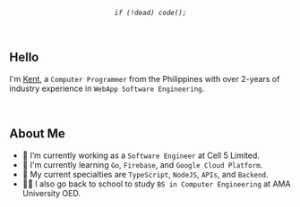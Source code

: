 _<p  align="center"><code>if (!dead) code();</code></p>_

<br />

## Hello

I'm [Kent](https://github.com/kentlouisetonino), a `Computer Programmer` from the Philippines with over 2-years of industry experience in `WebApp Software Engineering`.

<br />

## About Me

- 🔧 I’m currently working as a `Software Engineer` at Cell 5 Limited.
- 🎯 I'm currently learning `Go`, `Firebase`, and `Google Cloud Platform`.
- 🧠 My current specialties are `TypeScript`, `NodeJS`, `APIs`, and `Backend`.
- 👨‍🎓 I also go back to school to study `BS in Computer Engineering` at AMA University OED.

